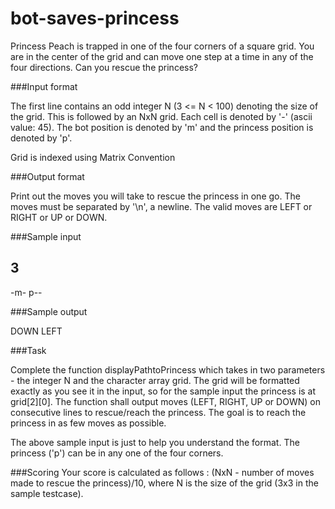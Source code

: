 # bot-saves-princess

Princess Peach is trapped in one of the four corners of a square grid. You are in the center of the grid and can move one step at a time in any of the four directions. Can you rescue the princess?

###Input format

The first line contains an odd integer N (3 <= N < 100) denoting the size of the grid. This is followed by an NxN grid. Each cell is denoted by '-' (ascii value: 45). The bot position is denoted by 'm' and the princess position is denoted by 'p'.

Grid is indexed using Matrix Convention

###Output format

Print out the moves you will take to rescue the princess in one go. The moves must be separated by '\n', a newline. The valid moves are LEFT or RIGHT or UP or DOWN.

###Sample input


3
---
-m-
p--

###Sample output

DOWN
LEFT

###Task

Complete the function displayPathtoPrincess which takes in two parameters - the integer N and the character array grid. The grid will be formatted exactly as you see it in the input, so for the sample input the princess is at grid[2][0]. The function shall output moves (LEFT, RIGHT, UP or DOWN) on consecutive lines to rescue/reach the princess. The goal is to reach the princess in as few moves as possible.

The above sample input is just to help you understand the format. The princess ('p') can be in any one of the four corners.

###Scoring
Your score is calculated as follows : (NxN - number of moves made to rescue the princess)/10, where N is the size of the grid (3x3 in the sample testcase).
